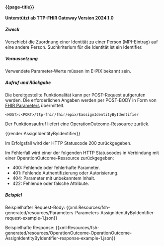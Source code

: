 #### {{page-title}}
**Unterstützt ab TTP-FHIR Gateway Version 2024.1.0**

##### **Zweck**
Verschiebt die Zuordnung einer Identität zu einer Person (MPI-Eintrag) auf eine andere Person. Suchkriterium für die Identität ist ein Identifier.

##### **Voraussetzung**
Verwendete Parameter-Werte müssen im E-PIX bekannt sein.

##### **Aufruf und Rückgabe**
Die bereitgestellte Funktionalität kann per POST-Request aufgerufen werden. Die erforderlichen Angaben werden per POST-BODY in Form von [FHIR Parameters](https://www.hl7.org/fhir/parameters.html) übermittelt.

`<HOST>:<PORT>/ttp-fhir/fhir/epix/$assignIdentityByIdentifier`

Der Funktionsaufruf liefert eine OperationOutcome-Ressource zurück.

{{render:AssignIdentityByIdentifier}}

Im Erfolgsfall wird der HTTP Statuscode 200 zurückgegeben.

Im Fehlerfall wird einer der folgenden HTTP Statuscodes in Verbindung mit einer OperationOutcome-Ressource zurückgegeben:
* 400: Fehlende oder fehlerhafte Parameter.
* 401: Fehlende Authentifizierung oder Autorisierung.
* 404: Parameter mit unbekanntem Inhalt.
* 422: Fehlende oder falsche Attribute.


##### **Beispiel**
Beispielhafter Request-Body:
{{xml:Resources/fsh-generated/resources/Parameters-Parameters-AssignIdentityByIdentifier-request-example-1.json}}

Beispielhafte Response:
{{xml:Resources/fsh-generated/resources/OperationOutcome-OperationOutcome-AssignIdentityByIdentifier-response-example-1.json}}
